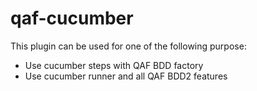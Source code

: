# qaf-cucumber
This plugin can be used for one of the following purpose:
 
 * Use cucumber steps with QAF BDD factory
 * Use cucumber runner and all QAF BDD2 features